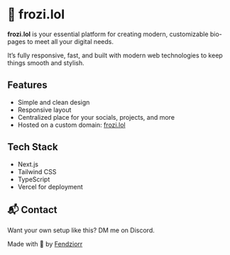 # 🧊 frozi.lol

**frozi.lol** is your essential platform for creating modern, customizable bio-pages to meet all your digital needs.

It’s fully responsive, fast, and built with modern web technologies to keep things smooth and stylish.

## Features
- Simple and clean design
- Responsive layout
- Centralized place for your socials, projects, and more
- Hosted on a custom domain: [frozi.lol](https://frozi.lol)

## Tech Stack
- Next.js
- Tailwind CSS
- TypeScript
- Vercel for deployment

## 📬 Contact
Want your own setup like this? DM me on Discord.

Made with 💙 by [Fendziorr](https://github.com/twoj-nick)
